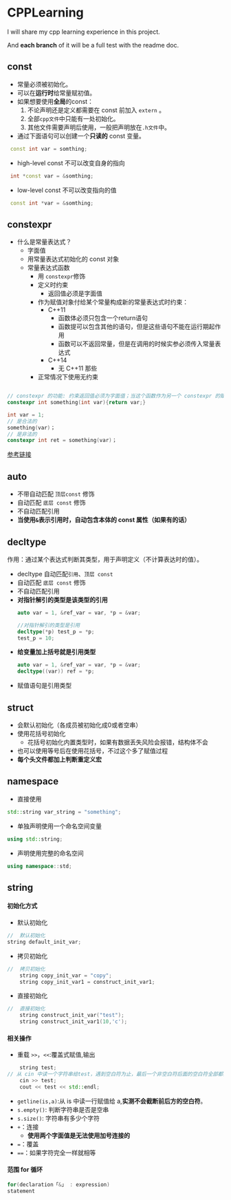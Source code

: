 # CPPLearning

I will share my cpp learning experience in this project.

And __each branch__ of it will be a full test with the readme doc.

const
-------



- 常量必须被初始化。
- 可以在**运行时**给常量赋初值。
- 如果想要使用**全局**的const：
    1.  不论声明还是定义都需要在 const 前加入 `extern` 。
    2.  全部`cpp文件`中只能有一处初始化。
    3.  其他文件需要声明后使用，一般把声明放在`.h文件`中。
- 通过下面语句可以创建一个**只读的** const 变量。
``` C++ 
 const int var = somthing;
``` 
- high-level const 不可以改变自身的指向
``` C++ 
 int *const var = &somthing;
``` 
- low-level const 不可以改变指向的值
``` C++ 
 const int *var = &somthing;
``` 
constexpr
----------


- 什么是常量表达式？
    -   字面值
    -   用常量表达式初始化的 const 对象 
    -   常量表达式函数
        -   用 `constexpr`修饰
        -   定义时约束
            -   返回值必须是字面值
        -   作为赋值对象付给某个常量构成新的常量表达式时约束：
            -   C++11
                -   函数体必须只包含一个return语句
                -   函数提可以包含其他的语句，但是这些语句不能在运行期起作用
                -   函数可以不返回常量，但是在调用的时候实参必须传入常量表达式
            -   C++14
                -   无 C++11 那些
        -   正常情况下使用无约束
```C++

// constexpr 的功能: 约束返回值必须为字面值；当这个函数作为另一个 constexpr 的赋值者时，约束参数必须为 constexpr
constexpr int something(int var){return var;}

int var = 1;
// 是合法的
something(var)；
// 是非法的
constexpr int ret = something(var)；


```
[参考链接][1]
      
[1]: http://www.cnblogs.com/boydfd/p/5041316.html "Effect C++ 翻译"


auto
--------

-   不带自动匹配 `顶层const` 修饰 
-   自动匹配 `底层 const` 修饰
-   不自动匹配引用
-   **当使用`&`表示引用时，自动包含本体的 const 属性（如果有的话）**

decltype
--------

作用：通过某个表达式判断其类型，用于声明定义（不计算表达时的值）。

-   decltype 自动匹配`引用`、`顶层 const` 
-   自动匹配 `底层 const` 修饰
-   不自动匹配引用
-   **对指针解引的类型是该类型的引用**
    ```C++
    auto var = 1, &ref_var = var, *p = &var;
    
	//对指针解引的类型是引用
	decltype(*p) test_p = *p;
	test_p = 10;
    ```
-   **给变量加上括号就是引用类型**
    ```C++
    auto var = 1, &ref_var = var, *p = &var;
    decltype((var)) ref = *p;
    ```
-   赋值语句是引用类型


struct
--------

-   会默认初始化（各成员被初始化成0或者空串）
-   使用花括号初始化
    -   花括号初始化内置类型时，如果有数据丢失风险会报错，结构体不会
-   也可以使用等号后在使用花括号，不过这个多了赋值过程
-   **每个头文件都加上判断重定义宏**

namespace
-------
-   直接使用
```C++
std::string var_string = "something";
```
-   单独声明使用一个命名空间变量
```C++
using std::string;
```
-   声明使用完整的命名空间
```C++
using namespace::std;
```

string
--------

#### 初始化方式
-   默认初始化
```C++
//	默认初始化
string default_init_var;
```
-   拷贝初始化
```C++
//	拷贝初始化
	string copy_init_var = "copy";
	string copy_init_var1 = construct_init_var1;
```
-   直接初始化
```C++
//	直接初始化
	string construct_init_var("test");
	string construct_init_var1(10,'c');
```
#### 相关操作
-   重载 `>>`，`<<`:覆盖式赋值,输出
```C++
	string test;
// 从 cin 中读一个字符串给test，遇到空白符为止，最后一个非空白符后面的空白符全部都会留在 cin 中
	cin >> test;
	cout << test << std::endl;
```
-   `getline(is,a)`:从 is 中读一行赋值给 a,**实测不会截断前后方的空白符**。
-   `s.empty()`: 判断字符串是否是空串
-   `s.size()`: 字符串有多少个字符
-   `+`：连接
    -   **使用两个字面值是无法使用加号连接的**
-   `=`：覆盖
-   `==`：如果字符完全一样就相等

#### 范围 for 循环
```C++
for(declaration「&」 : expression)
statement
```




